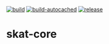 [![build](https://github.com/dusunim/skat-core/actions/workflows/build.yml/badge.svg)](https://github.com/dusunim/skat-core/actions/workflows/build.yml)
[![build-autocached](https://github.com/dusunim/skat-core/actions/workflows/build-autocached.yml/badge.svg)](https://github.com/dusunim/skat-core/actions/workflows/build-autocached.yml)
[![release](https://github.com/dusunim/skat-core/actions/workflows/release.yml/badge.svg)](https://github.com/dusunim/skat-core/actions/workflows/release.yml)

# skat-core
